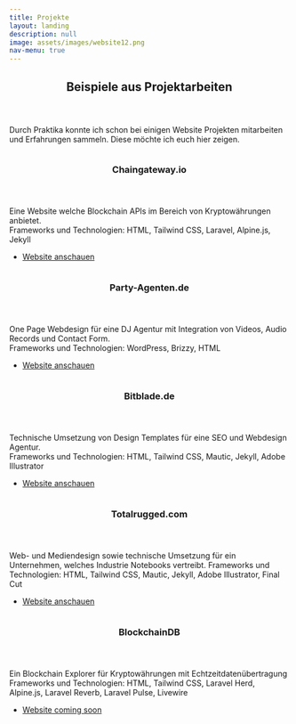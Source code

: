 ```yaml
---
title: Projekte
layout: landing
description: null
image: assets/images/website12.png
nav-menu: true
---
```


<!-- Main -->
<div id="main">

<!-- One -->
<section id="one">
	<div class="inner">
		<header class="major">
			<h2>Beispiele aus Projektarbeiten</h2>
		</header>
		<p>Durch Praktika konnte ich schon bei einigen Website Projekten mitarbeiten und Erfahrungen sammeln. Diese möchte ich euch hier zeigen.</p>
	</div>
</section>

<!-- Two -->
<section id="two" class="spotlights">
    <section style="align-items: center; justify-content: center;">
        <a href="https://chaingateway.io" target="_blank" class="image">
            <img src="{% link assets/images/chaingateway.png %}" alt="" data-position="center center"/>
        </a>
        <div class="content">
            <div class="inner">
                <header class="major">
                    <h3>Chaingateway.io</h3>
                </header>
                <p>Eine Website welche Blockchain APIs im Bereich von Kryptowährungen anbietet.<br>
				Frameworks und Technologien: HTML, Tailwind CSS, Laravel, Alpine.js,  Jekyll</p>
                <ul class="actions">
                    <li><a href="https://chaingateway.io" target="_blank" class="button">Website anschauen</a></li>
                </ul>
            </div>
        </div>
    </section>
    <section style="align-items: center; justify-content: center;">
    <a href="https://party-agenten.de" target="_blank" class="image">
        <img src="{% link assets/images/party-agenten.png %}" alt="" data-position="top center" />
    </a>
    <div class="content">
        <div class="inner">
            <header class="major">
                <h3>Party-Agenten.de</h3>
            </header>
            <p>One Page Webdesign für eine DJ Agentur mit Integration von Videos, Audio Records und Contact Form.<br>
				Frameworks und Technologien: WordPress, Brizzy, HTML</p>
            <ul class="actions">
                <li><a href="https://party-agenten.de" target="_blank" class="button">Website anschauen</a></li>
            </ul>
        </div>
    </div>
</section>
    <section style="align-items: center; justify-content: center;">
        <a href="https://bitblade.de" target="_blank" class="image">
            <img src="{% link assets/images/bitblade.png %}" alt="" data-position="center center" />
        </a>
        <div class="content">
            <div class="inner">
                <header class="major">
                    <h3>Bitblade.de</h3>
                </header>
                <p>Technische Umsetzung von Design Templates für eine SEO und Webdesign Agentur.<br>
				Frameworks und Technologien: HTML, Tailwind CSS, Mautic, Jekyll, Adobe Illustrator</p>
                <ul class="actions">
                    <li><a href="https://bitblade.de" target="_blank" class="button">Website anschauen</a></li>
                </ul>
            </div>
        </div>
    </section>
    <section style="align-items: center; justify-content: center;">
        <a href="https://totalrugged.com" target="_blank" class="image">
            <img src="{% link assets/images/totalrugged.png %}" alt="" data-position="top center" />
        </a>
        <div class="content">
            <div class="inner">
                <header class="major">
                    <h3>Totalrugged.com</h3>
                </header>
                <p>Web- und Mediendesign sowie technische Umsetzung für ein Unternehmen, welches Industrie Notebooks vertreibt.
				Frameworks und Technologien: HTML, Tailwind CSS, Mautic, Jekyll, Adobe Illustrator, Final Cut</p>
                <ul class="actions">
                    <li><a href="https://totalrugged.com" target="_blank" class="button">Website anschauen</a></li>
                </ul>
            </div>
        </div>
    </section>
    <section style="align-items: center; justify-content: center;">
        <a href="https://chaingateway.io" target="_blank" class="image">
            <img src="{% link assets/images/blockchaindb.png %}" alt="" data-position="center center"/>
        </a>
        <div class="content">
            <div class="inner">
                <header class="major">
                    <h3>BlockchainDB</h3>
                </header>
                <p>Ein Blockchain Explorer für Kryptowährungen mit Echtzeitdatenübertragung<br>
				Frameworks und Technologien: HTML, Tailwind CSS, Laravel Herd, Alpine.js,  Laravel Reverb, Laravel Pulse, Livewire</p>
                <ul class="actions">
                    <li><a href="#" target="_blank" class="button">Website coming soon</a></li>
                </ul>
            </div>
        </div>
    </section>
</section>

</div>




